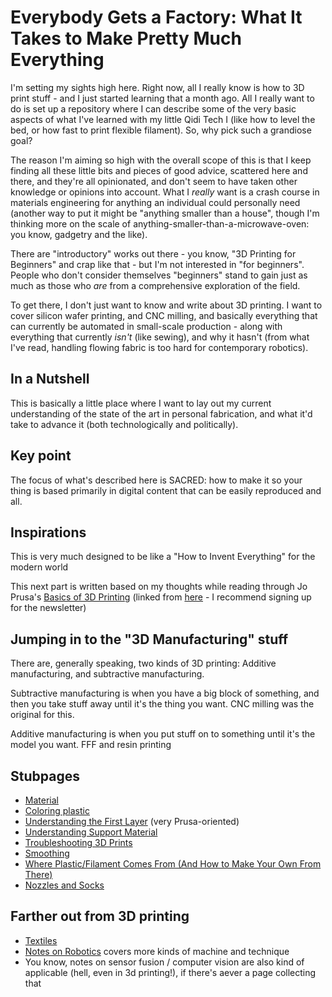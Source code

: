 # Everybody Gets a Factory: What It Takes to Make Pretty Much Everything

I'm setting my sights high here. Right now, all I really know is how to 3D print stuff - and I just started learning that a month ago. All I really want to do is set up a repository where I can describe some of the very basic aspects of what I've learned with my little Qidi Tech I (like how to level the bed, or how fast to print flexible filament). So, why pick such a grandiose goal?

The reason I'm aiming so high with the overall scope of this is that I keep finding all these little bits and pieces of good advice, scattered here and there, and they're all opinionated, and don't seem to have taken other knowledge or opinions into account. What I *really* want is a crash course in materials engineering for anything an individual could personally need (another way to put it might be "anything smaller than a house", though I'm thinking more on the scale of anything-smaller-than-a-microwave-oven: you know, gadgetry and the like).

There are "introductory" works out there - you know, "3D Printing for Beginners" and crap like that - but I'm not interested in "for beginners". People who don't consider themselves "beginners" stand to gain just as much as those who *are* from a comprehensive exploration of the field.

To get there, I don't just want to know and write about 3D printing. I want to cover silicon wafer printing, and CNC milling, and basically everything that can currently be automated in small-scale production - along with everything that currently *isn't* (like sewing), and why it hasn't (from what I've read, handling flowing fabric is too hard for contemporary robotics).

## In a Nutshell

This is basically a little place where I want to lay out my current understanding of the state of the art in personal fabrication, and what it'd take to advance it (both technologically and politically).

## Key point

The focus of what's described here is SACRED: how to make it so your thing is based primarily in digital content that can be easily reproduced and all.

## Inspirations

This is very much designed to be like a "How to Invent Everything" for the modern world

This next part is written based on my thoughts while reading through Jo Prusa's [Basics of 3D Printing][] (linked from [here](https://www.prusa3d.com/e-book-download/) - I recommend signing up for the newsletter)

[Basics of 3D Printing]: https://www.prusa3d.com/wp-content/uploads/basics-of-3D-printing.pdf

## Jumping in to the "3D Manufacturing" stuff

There are, generally speaking, two kinds of 3D printing: Additive manufacturing, and subtractive manufacturing.

Subtractive manufacturing is when you have a big block of something, and then you take stuff away until it's the thing you want. CNC milling was the original for this.

Additive manufacturing is when you put stuff on to something until it's the model you want. FFF and resin printing

## Stubpages

- [Material](2e435ad4-c7a6-4f8f-9617-511fb10c431a.md)
- [Coloring plastic](f6111f95-ff03-4a46-90a0-fff4d8cebff6.md)
- [Understanding the First Layer](92edf394-5274-4eac-9727-fb572de89da0.md) (very Prusa-oriented)
- [Understanding Support Material](c2127358-974c-449c-895d-ae76b406eafc.md)
- [Troubleshooting 3D Prints](9b45dcf6-a84f-4b72-803a-9743eaa404c3.md)
- [Smoothing](cefa5d2e-9936-49a9-9714-d57bcc903858.md)
- [Where Plastic/Filament Comes From (And How to Make Your Own From There)](26a831fa-cd36-47cb-98f4-5cf4ddc0f6bf.md)
- [Nozzles and Socks](94dafcb2-023d-4bc9-994b-dd21ee5802cc.md)

## Farther out from 3D printing

- [Textiles](3d50d2be-3b36-4c04-a0c6-5793f15814b7.md)
- [Notes on Robotics](4e40eaae-f191-4c45-a1b7-bc1022f0e210.md) covers more kinds of machine and technique
- You know, notes on sensor fusion / computer vision are also kind of applicable (hell, even in 3d printing!), if there's aever a page collecting that
